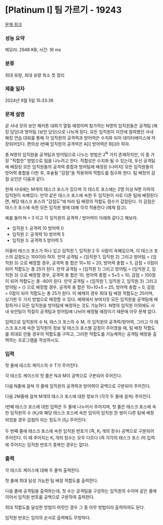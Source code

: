 # [Platinum I] 팀 가르기 - 19243 

[문제 링크](https://www.acmicpc.net/problem/19243) 

### 성능 요약

메모리: 2948 KB, 시간: 16 ms

### 분류

최대 유량, 최대 유량 최소 컷 정리

### 제출 일자

2024년 9월 5일 15:33:36

### 문제 설명

<p>곧 사내 모의 보안 해커톤 대회가 열릴 예정이며 참가하는 N명의 임직원들은 공격팀 (해킹 담당)과 방어팀 (보안 담당)으로 나뉘게 된다. 모든 임직원이 이전에 참여했던 사내 해킹 연습 대회를 통해 각 임직원의 공격력과 방어력은 수치화 되어 데이터베이스에 저장되어있다. 편의상 i번째 임직원의 공격력은 A[i] 방어력은 B[i]라 하자.</p>

<p>총 N명의 임직원을 공격팀과 방어팀으로 나누는 방법은 2<sup>N</sup> 가지 존재하지만, 이 중 가장 "적합한" 방법으로 팀을 나누려고 한다. 적합성은 수치화 될 수 있는데, 우선 공격팀에 배장된 모든 임직원들의 공격력 총합과 방어팀에 배정된 (나머지) 모든 임직원들의 방어력 총합을 더한 후, 후술될 "감점"을 적용하여 적합도를 점수화 한다. 팀 배정의 감점 요인은 다음과 같다.</p>

<p>현재 사내에는 M개의 태스크 포스가 있으며 각 태스트 포스에는 2명 이상 N명 이하의 임직원이 속해있다. 만약 같은 태스크 포스에 속한 두 임직원이 서로 다른 팀에 배정된다면, 해당 태스크 포스의 "감점도"에 따라 팀 배정의 적합도 점수가 감점된다. 이 감점은 태스크 포스에 속한 모든 임직원 쌍에 대해 각각 적용한다 (예제 참고).</p>

<p>예를 들어 N = 3 이고 각 임직원의 공격력 / 방어력이 아래와 같다고 해보자.</p>

<ul>
	<li>임직원 1: 공격력 10 방어력 0</li>
	<li>임직원 2: 공격력 10 방어력 5</li>
	<li>임직원 3: 공격력 5 방어력 5</li>
</ul>

<p>아울러 태스크 포스가 하나 있고 임직원 1, 임직원 2 두 사람이 속해있으며, 이 태스크 포스의 감점도는 100이라 하자. 만약 공격팀 = {임직원 1, 임직원 2} 그리고 방어팀 = {임직원 3} 으로 배정할 경우, 공격력 총 합은 10+10 = 20, 방어력 총합 = 5, 감점 = 0점이 되어 적합도는 총 25가 된다. 만약 공격팀 = {임직원 1} 그리고 방어팀 = {임직원 2, 임직원 3} 으로 배정할 경우, 공격력 총 합은 10, 방어력 총합 = 5+5 = 10, 감점 = 100점이 되어 적합도는 총 -80이 된다. 만약 공격팀 = {임직원 1, 임직원 2, 임직원 3} 그리고 방어팀 = {} 으로 배정할 경우, 공격력 총 합은 10+10+5 = 25, 방어력 총합 = 0, 감점 = 0점이 되어 적합도는 총 25가 된다. 이 예제의 경우 최대 팀 배정 적합도는 25이며, 상기한 두 가지 방법으로 배정할 수 있다. 예제에서 보여지듯 모든 임직원을 공격팀에 배정하거나 모든 임직원을 방어팀에 배정하는 것도 가능하다. N명의 임직원 이외에도 사내 보안팀이 적절히 공격팀과 방어팀에 나뉘어 배정될 예정이기 때문에 아무 문제 없다.</p>

<p>입력으로 임직원의 수 N, 태스크 포스의 수 M, 각 임직원의 공격력/방어력, 그리고 각 태스크 포스에 속한 임직원의 정보 및 태스크 포스별 감점이 주어졌을 때,  팀 배정 적합도를 최대로 만들 경우의 적합도를 구하고, 그러한 적합도를 가능케하는 공격팀 배정을 출력하는 프로그램을 작성하시오.</p>

### 입력 

 <p>첫 줄에 테스트 케이스의 수 T가 주어진다.</p>

<p>각 테스트 케이스의 첫 줄은 N과 M이 공백으로 구분되어 주어진다.</p>

<p>다음 N줄에 걸쳐 각 줄에 임직원의 공격력과 방어력이 공백으로 구분되어 주어진다.</p>

<p>다음 2M줄에 걸쳐 M개의 태스크 포스에 대한 정보가 (각각 두 줄에 걸쳐) 주어진다.</p>

<p>i번째 태스크 포스에 대한 입력은 두 줄에 나누어서 주어지며, 첫 줄은 태스크 포스에 속한 임직원의 수 (K<sub>i</sub>)와 해당 태스크 포스에 속한 임의의 임직원 한 쌍이 다른 팀에 배정 되었을 경우 감점이 되는 정도가 (S<sub>i</sub>) 주어진다.</p>

<p>두 번째 줄에 태스크 포스에 속한 임직원 번호가 (즉, K<sub>i</sub> 개의 정수) 공백으로 구분되어 주어진다. 이 때 주어지는 K<sub>i</sub> 개의 정수는 모두 다르다 (즉 각각의 태스크 포스 i의 입력에 주어지는 임직원 번호가 중복인 경우는 없다).</p>

### 출력 

 <p>각 테스트 케이스에 대해 두 줄씩 출력한다.</p>

<p>첫 줄에 최대 달성 가능한 팀 배정 적합도를 출력한다.</p>

<p>다음 줄에 공격팀을 출력하는데, 첫 수는 공격팀을 구성하는 임직원의 수이며 같은 줄에 이어서 임직원 번호를 공백으로 구분하여 출력한다.</p>

<p>최대 적합도를 달성한 방법이 여럿인 경우 그 중 아무 방법이라 출력하여도 된다.</p>

<p>임직원 번호는 임의의 순서로 출력해도 무방하다.</p>

